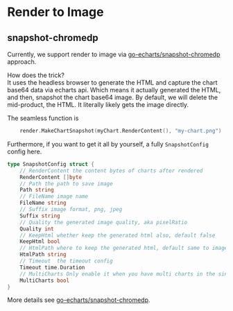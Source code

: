 # Render to Image

## snapshot-chromedp

Currently, we support render to image
via [go-echarts/snapshot-chromedp](https://github.com/go-echarts/snapshot-chromedp) approach.

How does the trick?  
It uses the headless browser to generate the HTML and capture the chart base64 data via echarts api.
Which means it actually generated the HTML, and then, snapshot the chart base64 image.
By default, we will delete the mid-product, the HTML.
It literally likely gets the image directly.

The seamless function is

```go
    render.MakeChartSnapshot(myChart.RenderContent(), "my-chart.png")
```

Furthermore, if you want to get it all by yourself, a fully `SnapshotConfig` config here.

```go
type SnapshotConfig struct {
    // RenderContent the content bytes of charts after rendered
    RenderContent []byte
    // Path the path to save image
    Path string
    // FileName image name
    FileName string
    // Suffix image format, png, jpeg
    Suffix string
    // Quality the generated image quality, aka pixelRatio
    Quality int
    // KeepHtml whether keep the generated html also, default false
    KeepHtml bool
    // HtmlPath where to keep the generated html, default same to image path
    HtmlPath string
    // Timeout  the timeout config
    Timeout time.Duration
    // MultiCharts Only enable it when you have multi charts in the single page, better to set larger quality
    MultiCharts bool
}
```

More details see [go-echarts/snapshot-chromedp](https://github.com/go-echarts/snapshot-chromedp).



